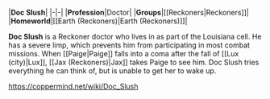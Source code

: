 |**Doc Slush**|
|-|-|
|**Profession**|Doctor|
|**Groups**|[[Reckoners\|Reckoners]]|
|**Homeworld**|[[Earth (Reckoners)\|Earth (Reckoners)]]|

**Doc Slush** is a Reckoner doctor who lives in  as part of the Louisiana cell. He has a severe limp, which prevents him from participating in most combat missions. When [[Paige\|Paige]] falls into a coma after the fall of [[Lux (city)\|Lux]], [[Jax (Reckoners)\|Jax]] takes Paige to see him. Doc Slush tries everything he can think of, but is unable to get her to wake up.



https://coppermind.net/wiki/Doc_Slush